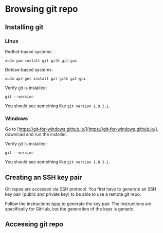 # Browsing git repo

## Installing git

### Linux

Redhat-based systems:

    sudo yum install git gitk git-gui

Debian-based systems:

    sudo apt-get install git gitk git-gui

Verify git is installed:

    git --version

You should see something like `git version 1.8.3.1`.

### Windows

Go to [https://git-for-windows.github.io/](https://git-for-windows.github.io/),
download and run the installer.

Verify git is installed:

    git --version

You should see something like `git version 1.8.3.1`.

## Creating an SSH key pair

Git repos are accessed via SSH protocol.
You first have to generate an SSH key pair (public and private key)
to be able to use a remote git repo.

Follow the instructions
[here](https://help.github.com/articles/generating-a-new-ssh-key-and-adding-it-to-the-ssh-agent/)
to generate the key pair.
The instructions are specifically for GitHub,
but the generation of the keys is generic.

## Accessing git repo

